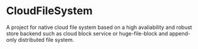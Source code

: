 # CloudFileSystem
A project for native cloud file system based on a high avaliability and robust store backend such as cloud block service or huge-file-block and append-only distributed file system.
